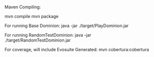 Maven Compiling:

mvn compile
mvn package

For running Base Dominion:
java -jar ./target/PlayDominion.jar

For running RandomTestDominion:
java -jar ./target/RandomTestDominion.jar

For coverage, will include Evosuite Generated:
mvn cobertura:cobertura
